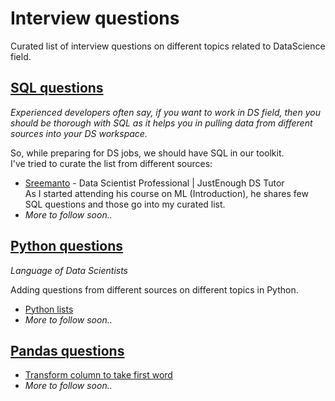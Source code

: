 # Interview questions

Curated list of interview questions on different topics related to DataScience field.

## [SQL questions](/SQL)

_Experienced developers often say, if you want to work in DS field, then you should be thorough with SQL as it helps you in pulling data from different sources into your DS workspace._

So, while preparing for DS jobs, we should have SQL in our toolkit.  
I've tried to curate the list from different sources:
+ [Sreemanto](https://github.com/Sreemanto) - Data Scientist Professional | JustEnough DS Tutor  
  As I started attending his course on ML (Introduction), he shares few SQL questions and those go into my curated list. 
+ _More to follow soon.._

## [Python questions](/Python)

_Language of Data Scientists_

Adding questions from different sources on different topics in Python. 

+ [Python lists](/Python/list-questions.ipynb)
+ _More to follow soon.._

## [Pandas questions](/Pandas)

+ [Transform column to take first word](/Pandas/pandas_problem_statement_01.ipynb)
+ _More to follow soon.._
